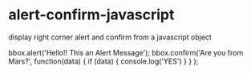 # alert-confirm-javascript
display right corner alert and confirm from a javascript object 


bbox.alert('Hello!! This an Alert Message');
bbox.confirm('Are you from Mars?', function(data) { if (data) { console.log('YES') } } );
